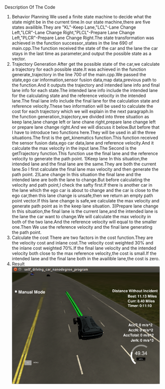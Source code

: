 Description Of The Code
1. Behavior Planning
We used a finite state machine to decide what the state might be in the current time.In our state machine,there are five states availible.They are "KL"-Keep Lane,"LCL"-Lane Change Left,"LCR"-Lane Change Right,"PLCL"-Prepare Lane Change Left,"PLCR"-Prepare Lane Change Right.The state transformation was achieved in the function successor_states in the line 690 of main.cpp.The function received the state of the car and the lane the car stays in the last time as parameter,and output the possible state as a vector. 
2. Trajectory Generation
After get the possible state of the car,we calculate a trajectory for each possible state.It was achieved in the function generate_trajectory in the line 700 of the main.cpp.We passed the state,ego car information,sensor fusion data,map data,previous path to the function.And it outputs the trajectory and intended lane info and final lane info for each state.The intended lane info include the intended lane for the calculating state and the reference velocity in the intended lane.The final lane info include the final lane for the calculation state and reference velocity.These two information will be used to calculate the cost for each trajectory which we will explain in the next paragraph.In the function generation_trajectory,we divided into three situation as keep lane,lane change left or lane chane right,prepare lane change left or prepare lane change right.And we will discuss it below.But before that I have to introduce two functions here.They will be used in all the three situations.The first is the get_kinematics function.This function received the sensor fusion data,ego car data,lane and reference velocity.And it calculate the max velocity in the input lane.The Second is the getTrajectory function.This function use the final lane and the reference velocity to generate the path point. 
1)Keep lane 
In this situation,the intended lane and the final lane are the same.They are both the current lane.So I first calculate the final lane max velocity and then generate the path point.
2)Lane change
In this situation the final lane and the intended lane are both the lane to change.But before calculating the velocity and path point,I check the safty first.If there is another car in the lane which the ego car is about to change and the car is close to the ego car,then this lane change is unsafe,then we return an empty path point vector.If this lane change is safe,we calculate the max velocity and generate path point as in the keep lane situation.
3)Prepare lane change
In this situation,the final lane is the current lane,and the intended lane is the lane the car want to change.We will calculate the max velocity in both of the two lane.And the reference velocity will equal to the smaller one.Then We use the reference velocity and the final lane generating the path point.
3. Calculate the cost
There are two factors in the cost function.They are the velocity cost and inlane cost.The velocity cost weighted 30% and the inlane cost weighted 70%.If the final lane velocity and the intended velocity both close to the max reference velocity,the cost is small.If the intended lane and the final lane both in the availible lane,the cost is zero.
4. Result
![5.jpg](./result/1.png)

